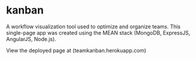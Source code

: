 # kanban
A workflow visualization tool used to optimize and organize teams.  This single-page app was created using the MEAN stack (MongoDB, ExpressJS, AngularJS, Node.js). 

View the deployed page at (teamkanban.herokuapp.com)
